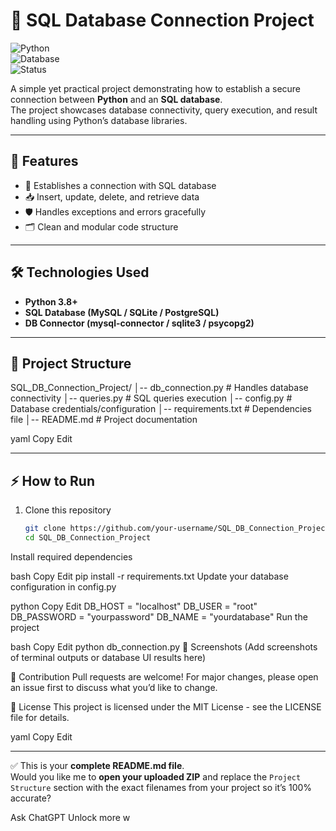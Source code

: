 # 📂 SQL Database Connection Project  

![Python](https://img.shields.io/badge/Python-3.8+-blue.svg)  
![Database](https://img.shields.io/badge/Database-SQL-green.svg)  
![Status](https://img.shields.io/badge/Status-Completed-success.svg)  

A simple yet practical project demonstrating how to establish a secure connection between **Python** and an **SQL database**.  
The project showcases database connectivity, query execution, and result handling using Python’s database libraries.  

---

## 🚀 Features
- 🔗 Establishes a connection with SQL database  
- 📥 Insert, update, delete, and retrieve data  
- 🛡️ Handles exceptions and errors gracefully  
- 🗂️ Clean and modular code structure  

---

## 🛠️ Technologies Used
- **Python 3.8+**  
- **SQL Database (MySQL / SQLite / PostgreSQL)**  
- **DB Connector (mysql-connector / sqlite3 / psycopg2)**  

---

## 📂 Project Structure
SQL_DB_Connection_Project/
│-- db_connection.py # Handles database connectivity
│-- queries.py # SQL queries execution
│-- config.py # Database credentials/configuration
│-- requirements.txt # Dependencies file
│-- README.md # Project documentation

yaml
Copy
Edit

---

## ⚡ How to Run
1. Clone this repository  
   ```bash
   git clone https://github.com/your-username/SQL_DB_Connection_Project.git
   cd SQL_DB_Connection_Project
Install required dependencies

bash
Copy
Edit
pip install -r requirements.txt
Update your database configuration in config.py

python
Copy
Edit
DB_HOST = "localhost"
DB_USER = "root"
DB_PASSWORD = "yourpassword"
DB_NAME = "yourdatabase"
Run the project

bash
Copy
Edit
python db_connection.py
📸 Screenshots
(Add screenshots of terminal outputs or database UI results here)

🤝 Contribution
Pull requests are welcome! For major changes, please open an issue first to discuss what you’d like to change.

📜 License
This project is licensed under the MIT License - see the LICENSE file for details.

yaml
Copy
Edit

---

✅ This is your **complete README.md file**.  
Would you like me to **open your uploaded ZIP** and replace the `Project Structure` section with the exact filenames from your project so it’s 100% accurate?








Ask ChatGPT
Unlock more w
